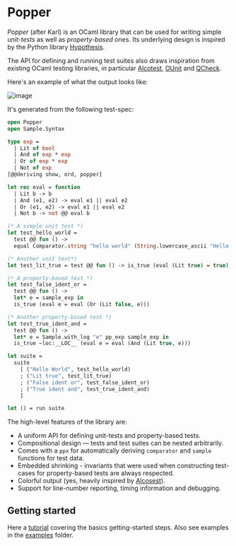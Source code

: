 # Popper

*Popper* (after Karl) is an OCaml library that can be used for writing simple *unit-tests*
as well as *property-based* ones. Its underlying design is inspired by the Python library
[Hypothesis](https://hypothesis.readthedocs.io/en/latest/). 

The API for defining and running test suites also draws inspiration from
existing OCaml testing libraries, in particular
[Alcotest](https://github.com/mirage/alcotest),
[OUnit](https://github.com/gildor478/ounit) and
[QCheck](https://github.com/c-cube/qcheck).

Here's an example of what the output looks like:

![image](https://user-images.githubusercontent.com/820478/116737784-8f34ac00-a9e9-11eb-8130-a89adce0522f.png)


It's generated from the following test-spec:

```ocaml
open Popper
open Sample.Syntax

type exp =
  | Lit of bool
  | And of exp * exp
  | Or of exp * exp
  | Not of exp
[@@deriving show, ord, popper]

let rec eval = function
  | Lit b -> b
  | And (e1, e2) -> eval e1 || eval e2
  | Or (e1, e2) -> eval e1 || eval e2
  | Not b -> not @@ eval b

(* A simple unit test *)
let test_hello_world =
  test @@ fun () ->
  equal Comparator.string "hello world" (String.lowercase_ascii "Hello World")

(* Another unit test*)
let test_lit_true = test @@ fun () -> is_true (eval (Lit true) = true)

(* A property-based test *)
let test_false_ident_or =
  test @@ fun () ->
  let* e = sample_exp in
  is_true (eval e = eval (Or (Lit false, e)))

(* Another property-based test *)
let test_true_ident_and =
  test @@ fun () ->
  let* e = Sample.with_log "e" pp_exp sample_exp in
  is_true ~loc:__LOC__ (eval e = eval (And (Lit true, e)))

let suite =
  suite
    [ ("Hello World", test_hello_world)
    ; ("Lit true", test_lit_true)
    ; ("False ident or", test_false_ident_or)
    ; ("True ident and", test_true_ident_and)
    ]

let () = run suite
```

The high-level features of the library are:

- A uniform API for defining unit-tests and property-based tests.
- Compositional design — tests and test suites can be nested arbitrarily.
- Comes with a `ppx` for automatically deriving `comparator` and `sample` functions for test data.
- Embedded shrinking - invariants that were used when constructing test-cases for property-based tests are always respected.
- Colorful output (yes, heavily inspired by [Alcosest](https://github.com/mirage/alcotest)).
- Support for line-number reporting, timing information and debugging. 

## Getting started

Here a [tutorial](docs/tutorial.md) covering the basics getting-started steps.
Also see examples in the [examples](examples) folder.
